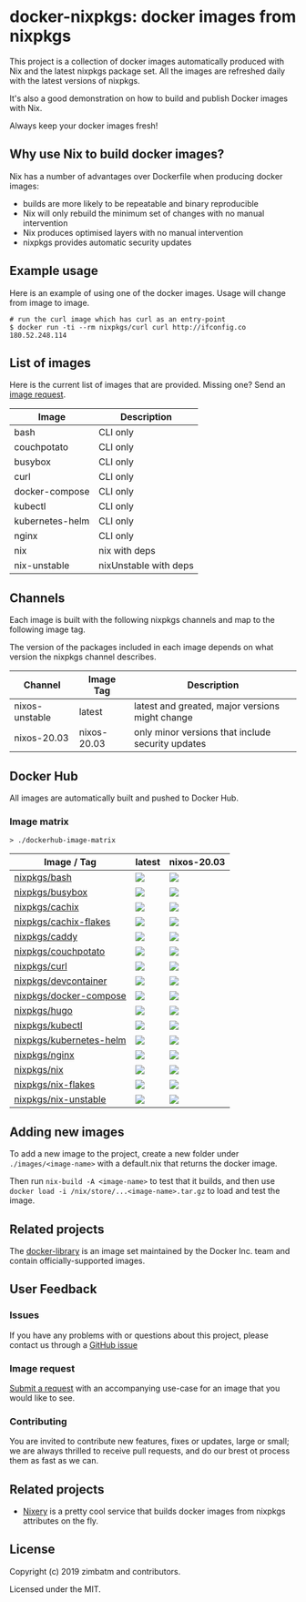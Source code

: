# docker-nixpkgs: docker images from nixpkgs

This project is a collection of docker images automatically produced with Nix
and the latest nixpkgs package set. All the images are refreshed daily with
the latest versions of nixpkgs.

It's also a good demonstration on how to build and publish Docker images with
Nix.

Always keep your docker images fresh!

## Why use Nix to build docker images?

Nix has a number of advantages over Dockerfile when producing docker images:

* builds are more likely to be repeatable and binary reproducible
* Nix will only rebuild the minimum set of changes with no manual intervention
* Nix produces optimised layers with no manual intervention
* nixpkgs provides automatic security updates

## Example usage

Here is an example of using one of the docker images. Usage will change from
image to image.

```
# run the curl image which has curl as an entry-point
$ docker run -ti --rm nixpkgs/curl curl http://ifconfig.co
180.52.248.114
```

## List of images

Here is the current list of images that are provided. Missing one? Send an
[image request](#image-request).

| Image           | Description           |
| ---             | ---                   |
| bash            | CLI only              |
| couchpotato     | CLI only              |
| busybox         | CLI only              |
| curl            | CLI only              |
| docker-compose  | CLI only              |
| kubectl         | CLI only              |
| kubernetes-helm | CLI only              |
| nginx           | CLI only              |
| nix             | nix with deps         |
| nix-unstable    | nixUnstable with deps |

## Channels

Each image is built with the following nixpkgs channels and map to the
following image tag.

The version of the packages included in each image depends on what version the
nixpkgs channel describes.

| Channel        | Image Tag   | Description                                       |
| ---            | ---         | ---                                               |
| nixos-unstable | latest      | latest and greated, major versions might change   |
| nixos-20.03    | nixos-20.03 | only minor versions that include security updates |

## Docker Hub

All images are automatically built and pushed to Docker Hub.

### Image matrix

`> ./dockerhub-image-matrix`
<!-- BEGIN mdsh -->
| Image / Tag | latest | nixos-20.03 |
| ---         | ---    | ---         |
| [nixpkgs/bash](https://hub.docker.com/r/nixpkgs/bash) | [![](https://images.microbadger.com/badges/image/nixpkgs/bash.svg)](https://microbadger.com/images/nixpkgs/bash) | [![](https://images.microbadger.com/badges/image/nixpkgs/bash:nixos-20.03.svg)](https://microbadger.com/images/nixpkgs/bash:nixos-20.03) |
| [nixpkgs/busybox](https://hub.docker.com/r/nixpkgs/busybox) | [![](https://images.microbadger.com/badges/image/nixpkgs/busybox.svg)](https://microbadger.com/images/nixpkgs/busybox) | [![](https://images.microbadger.com/badges/image/nixpkgs/busybox:nixos-20.03.svg)](https://microbadger.com/images/nixpkgs/busybox:nixos-20.03) |
| [nixpkgs/cachix](https://hub.docker.com/r/nixpkgs/cachix) | [![](https://images.microbadger.com/badges/image/nixpkgs/cachix.svg)](https://microbadger.com/images/nixpkgs/cachix) | [![](https://images.microbadger.com/badges/image/nixpkgs/cachix:nixos-20.03.svg)](https://microbadger.com/images/nixpkgs/cachix:nixos-20.03) |
| [nixpkgs/cachix-flakes](https://hub.docker.com/r/nixpkgs/cachix-flakes) | [![](https://images.microbadger.com/badges/image/nixpkgs/cachix-flakes.svg)](https://microbadger.com/images/nixpkgs/cachix-flakes) | [![](https://images.microbadger.com/badges/image/nixpkgs/cachix-flakes:nixos-20.03.svg)](https://microbadger.com/images/nixpkgs/cachix-flakes:nixos-20.03) |
| [nixpkgs/caddy](https://hub.docker.com/r/nixpkgs/caddy) | [![](https://images.microbadger.com/badges/image/nixpkgs/caddy.svg)](https://microbadger.com/images/nixpkgs/caddy) | [![](https://images.microbadger.com/badges/image/nixpkgs/caddy:nixos-20.03.svg)](https://microbadger.com/images/nixpkgs/caddy:nixos-20.03) |
| [nixpkgs/couchpotato](https://hub.docker.com/r/nixpkgs/couchpotato) | [![](https://images.microbadger.com/badges/image/nixpkgs/couchpotato.svg)](https://microbadger.com/images/nixpkgs/couchpotato) | [![](https://images.microbadger.com/badges/image/nixpkgs/couchpotato:nixos-20.03.svg)](https://microbadger.com/images/nixpkgs/couchpotato:nixos-20.03) |
| [nixpkgs/curl](https://hub.docker.com/r/nixpkgs/curl) | [![](https://images.microbadger.com/badges/image/nixpkgs/curl.svg)](https://microbadger.com/images/nixpkgs/curl) | [![](https://images.microbadger.com/badges/image/nixpkgs/curl:nixos-20.03.svg)](https://microbadger.com/images/nixpkgs/curl:nixos-20.03) |
| [nixpkgs/devcontainer](https://hub.docker.com/r/nixpkgs/devcontainer) | [![](https://images.microbadger.com/badges/image/nixpkgs/devcontainer.svg)](https://microbadger.com/images/nixpkgs/devcontainer) | [![](https://images.microbadger.com/badges/image/nixpkgs/devcontainer:nixos-20.03.svg)](https://microbadger.com/images/nixpkgs/devcontainer:nixos-20.03) |
| [nixpkgs/docker-compose](https://hub.docker.com/r/nixpkgs/docker-compose) | [![](https://images.microbadger.com/badges/image/nixpkgs/docker-compose.svg)](https://microbadger.com/images/nixpkgs/docker-compose) | [![](https://images.microbadger.com/badges/image/nixpkgs/docker-compose:nixos-20.03.svg)](https://microbadger.com/images/nixpkgs/docker-compose:nixos-20.03) |
| [nixpkgs/hugo](https://hub.docker.com/r/nixpkgs/hugo) | [![](https://images.microbadger.com/badges/image/nixpkgs/hugo.svg)](https://microbadger.com/images/nixpkgs/hugo) | [![](https://images.microbadger.com/badges/image/nixpkgs/hugo:nixos-20.03.svg)](https://microbadger.com/images/nixpkgs/hugo:nixos-20.03) |
| [nixpkgs/kubectl](https://hub.docker.com/r/nixpkgs/kubectl) | [![](https://images.microbadger.com/badges/image/nixpkgs/kubectl.svg)](https://microbadger.com/images/nixpkgs/kubectl) | [![](https://images.microbadger.com/badges/image/nixpkgs/kubectl:nixos-20.03.svg)](https://microbadger.com/images/nixpkgs/kubectl:nixos-20.03) |
| [nixpkgs/kubernetes-helm](https://hub.docker.com/r/nixpkgs/kubernetes-helm) | [![](https://images.microbadger.com/badges/image/nixpkgs/kubernetes-helm.svg)](https://microbadger.com/images/nixpkgs/kubernetes-helm) | [![](https://images.microbadger.com/badges/image/nixpkgs/kubernetes-helm:nixos-20.03.svg)](https://microbadger.com/images/nixpkgs/kubernetes-helm:nixos-20.03) |
| [nixpkgs/nginx](https://hub.docker.com/r/nixpkgs/nginx) | [![](https://images.microbadger.com/badges/image/nixpkgs/nginx.svg)](https://microbadger.com/images/nixpkgs/nginx) | [![](https://images.microbadger.com/badges/image/nixpkgs/nginx:nixos-20.03.svg)](https://microbadger.com/images/nixpkgs/nginx:nixos-20.03) |
| [nixpkgs/nix](https://hub.docker.com/r/nixpkgs/nix) | [![](https://images.microbadger.com/badges/image/nixpkgs/nix.svg)](https://microbadger.com/images/nixpkgs/nix) | [![](https://images.microbadger.com/badges/image/nixpkgs/nix:nixos-20.03.svg)](https://microbadger.com/images/nixpkgs/nix:nixos-20.03) |
| [nixpkgs/nix-flakes](https://hub.docker.com/r/nixpkgs/nix-flakes) | [![](https://images.microbadger.com/badges/image/nixpkgs/nix-flakes.svg)](https://microbadger.com/images/nixpkgs/nix-flakes) | [![](https://images.microbadger.com/badges/image/nixpkgs/nix-flakes:nixos-20.03.svg)](https://microbadger.com/images/nixpkgs/nix-flakes:nixos-20.03) |
| [nixpkgs/nix-unstable](https://hub.docker.com/r/nixpkgs/nix-unstable) | [![](https://images.microbadger.com/badges/image/nixpkgs/nix-unstable.svg)](https://microbadger.com/images/nixpkgs/nix-unstable) | [![](https://images.microbadger.com/badges/image/nixpkgs/nix-unstable:nixos-20.03.svg)](https://microbadger.com/images/nixpkgs/nix-unstable:nixos-20.03) |
<!-- END mdsh -->
## Adding new images

To add a new image to the project, create a new folder under
`./images/<image-name>` with a default.nix that returns the docker image.

Then run `nix-build -A <image-name>` to test that it builds, and
then use
`docker load -i /nix/store/...<image-name>.tar.gz` to load and test the image.

## Related projects

The [docker-library](https://github.com/docker-library/official-images#readme)
is an image set maintained by the Docker Inc. team and contain
officially-supported images.

## User Feedback

### Issues

If you have any problems with or questions about this project, please contact
us through a [GitHub issue](https://github.com/nix-community/docker-nixpkgs/issues/new)

### Image request

[Submit a request](https://github.com/nix-community/docker-nixpkgs/issues/new)
with an accompanying use-case for an image that you would like to see.

### Contributing

You are invited to contribute new features, fixes or updates, large or small;
we are always thrilled to receive pull requests, and do our brest ot process
them as fast as we can.

## Related projects

* [Nixery](https://nixery.dev/) is a pretty cool service that builds docker
  images from nixpkgs attributes on the fly.

## License

Copyright (c) 2019 zimbatm and contributors.

Licensed under the MIT.
